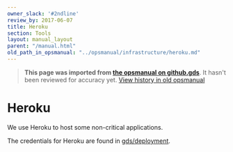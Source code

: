```yaml
---
owner_slack: '#2ndline'
review_by: 2017-06-07
title: Heroku
section: Tools
layout: manual_layout
parent: "/manual.html"
old_path_in_opsmanual: "../opsmanual/infrastructure/heroku.md"
---
```




> **This page was imported from [the opsmanual on github.gds](https://github.gds/gds/opsmanual)**.
It hasn't been reviewed for accuracy yet.
[View history in old opsmanual](https://github.gds/gds/opsmanual/tree/master/infrastructure/heroku.md)


# Heroku

We use Heroku to host some non-critical applications.

The credentials for Heroku are found in
[gds/deployment](https://github.gds/gds/deployment/blob/master/pass/2ndline/heroku.gpg).
